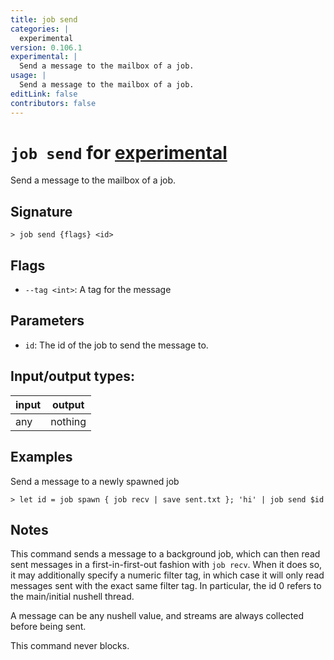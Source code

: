 ```yaml
---
title: job send
categories: |
  experimental
version: 0.106.1
experimental: |
  Send a message to the mailbox of a job.
usage: |
  Send a message to the mailbox of a job.
editLink: false
contributors: false
---
```

<!-- This file is automatically generated. Please edit the command in https://github.com/nushell/nushell instead. -->

# `job send` for [experimental](/commands/categories/experimental.md)

<div class='command-title'>Send a message to the mailbox of a job.</div>

## Signature

```> job send {flags} <id>```

## Flags

 -  `--tag <int>`: A tag for the message

## Parameters

 -  `id`: The id of the job to send the message to.


## Input/output types:

| input | output  |
| ----- | ------- |
| any   | nothing |
## Examples

Send a message to a newly spawned job
```nu
> let id = job spawn { job recv | save sent.txt }; 'hi' | job send $id

```

## Notes

This command sends a message to a background job, which can then read sent messages
in a first-in-first-out fashion with `job recv`. When it does so, it may additionally specify a numeric filter tag,
in which case it will only read messages sent with the exact same filter tag.
In particular, the id 0 refers to the main/initial nushell thread.

A message can be any nushell value, and streams are always collected before being sent.

This command never blocks.
